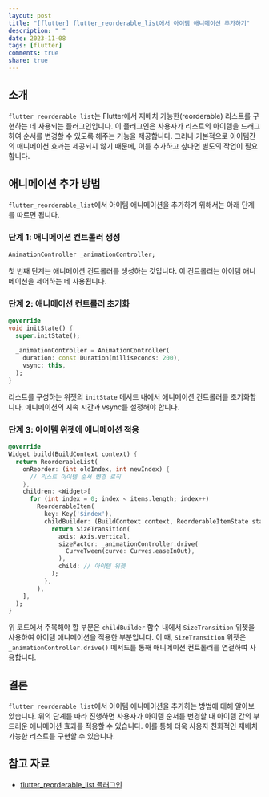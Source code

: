 ```yaml
---
layout: post
title: "[flutter] flutter_reorderable_list에서 아이템 애니메이션 추가하기"
description: " "
date: 2023-11-08
tags: [flutter]
comments: true
share: true
---
```


## 소개
`flutter_reorderable_list`는 Flutter에서 재배치 가능한(reorderable) 리스트를 구현하는 데 사용되는 플러그인입니다. 이 플러그인은 사용자가 리스트의 아이템을 드래그하여 순서를 변경할 수 있도록 해주는 기능을 제공합니다. 그러나 기본적으로 아이템간의 애니메이션 효과는 제공되지 않기 때문에, 이를 추가하고 싶다면 별도의 작업이 필요합니다.

## 애니메이션 추가 방법
`flutter_reorderable_list`에서 아이템 애니메이션을 추가하기 위해서는 아래 단계를 따르면 됩니다.

### 단계 1: 애니메이션 컨트롤러 생성
```dart
AnimationController _animationController;
```
첫 번째 단계는 애니메이션 컨트롤러를 생성하는 것입니다. 이 컨트롤러는 아이템 애니메이션을 제어하는 데 사용됩니다.

### 단계 2: 애니메이션 컨트롤러 초기화
```dart
@override
void initState() {
  super.initState();
  
  _animationController = AnimationController(
    duration: const Duration(milliseconds: 200),
    vsync: this,
  );
}
```
리스트를 구성하는 위젯의 `initState` 메서드 내에서 애니메이션 컨트롤러를 초기화합니다. 애니메이션의 지속 시간과 vsync를 설정해야 합니다.

### 단계 3: 아이템 위젯에 애니메이션 적용
```dart
@override
Widget build(BuildContext context) {
  return ReorderableList(
    onReorder: (int oldIndex, int newIndex) {
      // 리스트 아이템 순서 변경 로직
    },
    children: <Widget>[
      for (int index = 0; index < items.length; index++)
        ReorderableItem(
          key: Key('$index'),
          childBuilder: (BuildContext context, ReorderableItemState state) {
            return SizeTransition(
              axis: Axis.vertical,
              sizeFactor: _animationController.drive(
                CurveTween(curve: Curves.easeInOut),
              ),
              child: // 아이템 위젯
            );
          },
        ),
    ],
  );
}
```
위 코드에서 주목해야 할 부분은 `childBuilder` 함수 내에서 `SizeTransition` 위젯을 사용하여 아이템 애니메이션을 적용한 부분입니다. 이 때, `SizeTransition` 위젯은 `_animationController.drive()` 메서드를 통해 애니메이션 컨트롤러를 연결하여 사용합니다. 

## 결론
`flutter_reorderable_list`에서 아이템 애니메이션을 추가하는 방법에 대해 알아보았습니다. 위의 단계를 따라 진행하면 사용자가 아이템 순서를 변경할 때 아이템 간의 부드러운 애니메이션 효과를 적용할 수 있습니다. 이를 통해 더욱 사용자 친화적인 재배치 가능한 리스트를 구현할 수 있습니다.

## 참고 자료
- [flutter_reorderable_list 플러그인](https://pub.dev/packages/flutter_reorderable_list)
